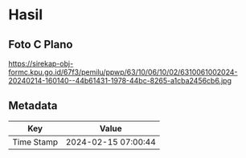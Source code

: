 # Hasil

## Foto C Plano

https://sirekap-obj-formc.kpu.go.id/67f3/pemilu/ppwp/63/10/06/10/02/6310061002024-20240214-160140--44b61431-1978-44bc-8265-a1cba2456cb6.jpg


## Metadata

| Key        | Value               |
| ---------- | ------------------- |
| Time Stamp | 2024-02-15 07:00:44 |



